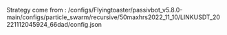 Strategy come from : /configs/Flyingtoaster/passivbot_v5.8.0-main/configs/particle_swarm/recursive/50maxhrs2022_11_10/LINKUSDT_20221112045924_66dad/config.json